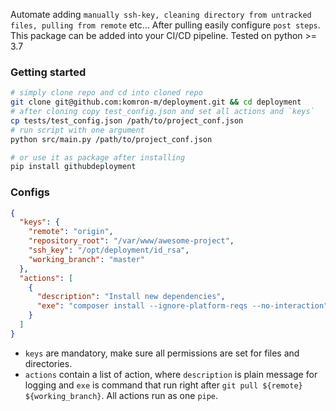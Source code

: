 Automate adding `manually ssh-key, cleaning directory from untracked files, pulling from remote` etc... After pulling
easily configure `post steps`. This package can be added into your CI/CD pipeline. Tested on python >= 3.7

### Getting started

```bash
# simply clone repo and cd into cloned repo
git clone git@github.com:komron-m/deployment.git && cd deployment
# after cloning copy test_config.json and set all actions and `keys`
cp tests/test_config.json /path/to/project_conf.json
# run script with one argument
python src/main.py /path/to/project_conf.json

# or use it as package after installing 
pip install githubdeployment
```

### Configs

```json
{
  "keys": {
    "remote": "origin",
    "repository_root": "/var/www/awesome-project",
    "ssh_key": "/opt/deployment/id_rsa",
    "working_branch": "master"
  },
  "actions": [
    {
      "description": "Install new dependencies",
      "exe": "composer install --ignore-platform-reqs --no-interaction"
    }
  ]
}
```

- `keys` are mandatory, make sure all permissions are set for files and directories.
- `actions` contain a list of action, where `description` is plain message for logging and `exe` is command that run
  right after `git pull ${remote} ${working_branch}`. All actions run as one `pipe`.
